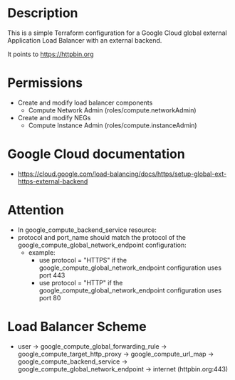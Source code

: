 # Description

This is a simple Terraform configuration for a Google Cloud global external Application Load Balancer with an external backend.

It points to https://httpbin.org

# Permissions
- Create and modify load balancer components
  - Compute Network Admin (roles/compute.networkAdmin)
- Create and modify NEGs
  - Compute Instance Admin (roles/compute.instanceAdmin)

# Google Cloud documentation
- https://cloud.google.com/load-balancing/docs/https/setup-global-ext-https-external-backend

# Attention
- In google_compute_backend_service resource:
- protocol and port_name should match the protocol of the google_compute_global_network_endpoint configuration:
  - example:
    - use protocol = "HTTPS" if the google_compute_global_network_endpoint configuration uses port 443
    - use protocol = "HTTP" if the google_compute_global_network_endpoint configuration uses port 80

# Load Balancer Scheme
- user -> google_compute_global_forwarding_rule -> google_compute_target_http_proxy -> google_compute_url_map -> google_compute_backend_service -> google_compute_global_network_endpoint -> internet (httpbin.org:443)
